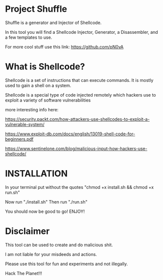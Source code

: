 # Project Shuffle

Shuffle is a generator and Injector of Shellcode.

In this tool you will find a Shellcode Injector, Generator, a Disassembler, and a few templates to use.

For more cool stuff use this link: https://github.com/pN0vA

# What is Shellcode?
Shellcode is a set of instructions that can execute commands. It is mostly used to gain a shell on a system.

Shellcode is a special type of code injected remotely which hackers use to exploit a variety of software vulnerabilities

more interesting info here: 

https://security.packt.com/how-attackers-use-shellcodes-to-exploit-a-vulnerable-system/

https://www.exploit-db.com/docs/english/13019-shell-code-for-beginners.pdf

https://www.sentinelone.com/blog/malicious-input-how-hackers-use-shellcode/

# INSTALLATION

In your terminal put without the quotes "chmod +x install.sh && chmod +x run.sh"

Now run "./install.sh" Then run "./run.sh"

You should now be good to go! ENJOY!

# Disclaimer

This tool can be used to create and do malicious shit.

I am not liable for your misdeeds and actions.

Please use this tool for fun and experiments and not illegally.

Hack The Planet!!!
